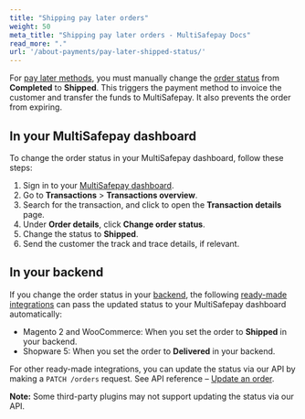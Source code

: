 ```yaml
---
title: "Shipping pay later orders"
weight: 50
meta_title: "Shipping pay later orders - MultiSafepay Docs"
read_more: "."
url: '/about-payments/pay-later-shipped-status/'
---
```


For [pay later methods](/payment-methods/pay-later/), you must manually change the [order status](/about-payments/multisafepay-statuses/) from **Completed** to **Shipped**. This triggers the payment method to invoice the customer and transfer the funds to MultiSafepay. It also prevents the order from expiring. 

## In your MultiSafepay dashboard

To change the order status in your MultiSafepay dashboard, follow these steps:

1. Sign in to your [MultiSafepay dashboard](https://merchant.multisafepay.com).
2. Go to **Transactions** > **Transactions overview**.
3. Search for the transaction, and click to open the **Transaction details** page. 
4. Under **Order details**, click **Change order status**. 
5. Change the status to **Shipped**.
6. Send the customer the track and trace details, if relevant.

## In your backend

If you change the order status in your [backend](/glossaries/multisafepay-glossary/#backend), the following [ready-made integrations](/integrations/ready-made/) can pass the updated status to your MultiSafepay dashboard automatically:

- Magento 2 and WooCommerce: When you set the order to **Shipped** in your backend.
- Shopware 5: When you set the order to **Delivered** in your backend.

For other ready-made integrations, you can update the status via our API by making a `PATCH /orders` request. See API reference – [Update an order](/api/#update-an-order).

**Note:** Some third-party plugins may not support updating the status via our API. 

